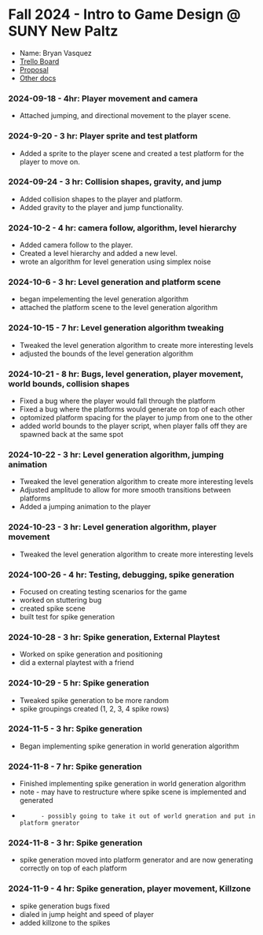 # Fall 2024 - Intro to Game Design @ SUNY New Paltz
* Name: Bryan Vasquez
* [Trello Board](https://trello.com/b/3Cmn97f0)
* [Proposal](Proposal.pdf)
* [Other docs](todo)

### 2024-09-18 - 4hr: Player movement and camera
* Attached jumping, and directional movement to the player scene.

### 2024-9-20 - 3 hr: Player sprite and test platform
* Added a sprite to the player scene and created a test platform for the player to move on.

### 2024-09-24 - 3 hr: Collision shapes, gravity, and jump
* Added collision shapes to the player and platform.
* Added gravity to the player and jump functionality.

### 2024-10-2 - 4 hr: camera follow, algorithm, level hierarchy
* Added camera follow to the player.
* Created a level hierarchy and added a new level.
* wrote an algorithm for level generation using simplex noise

### 2024-10-6 - 3 hr: Level generation and platform scene
* began impelementing the level generation algorithm 
* attached the platform scene to the level generation algorithm

### 2024-10-15 - 7 hr: Level generation algorithm tweaking
* Tweaked the level generation algorithm to create more interesting levels
* adjusted the bounds of the level generation algorithm

### 2024-10-21 - 8 hr: Bugs, level generation, player movement, world bounds, collision shapes
* Fixed a bug where the player would fall through the platform
* Fixed a bug where the platforms would generate on top of each other
* optomized platform spacing for the player to jump from one to the other
* added world bounds to the player script, when player falls off they are spawned back at the same spot

### 2024-10-22 - 3 hr: Level generation algorithm, jumping animation
* Tweaked the level generation algorithm to create more interesting levels
* Adjusted amplitude to allow for more smooth transitions between platforms
* Added a jumping animation to the player

### 2024-10-23 - 3 hr: Level generation algorithm, player movement
* Tweaked the level generation algorithm to create more interesting levels

### 2024-100-26 - 4 hr: Testing, debugging, spike generation
* Focused on creating testing scenarios for the game
* worked on stuttering bug
* created spike scene
* built test for spike generation

### 2024-10-28 - 3 hr: Spike generation, External Playtest
* Worked on spike generation and positioning
* did a external playtest with a friend

### 2024-10-29 - 5 hr: Spike generation
* Tweaked spike generation to be more random
* spike groupings created (1, 2, 3, 4 spike rows)

### 2024-11-5 - 3 hr: Spike generation
* Began implementing spike generation in world generation algorithm

### 2024-11-8 - 7 hr: Spike generation
* Finished implementing spike generation in world generation algorithm
* note - may have to restructure where spike scene is implemented and generated
*           - possibly going to take it out of world gneration and put in platform gnerator

### 2024-11-8 - 3 hr: Spike generation
* spike generation moved into platform generator and are now generating correctly on top of each platform

### 2024-11-9 - 4 hr: Spike generation, player movement, Killzone
* spike generation bugs fixed
* dialed in jump height and speed of player
* added killzone to the spikes